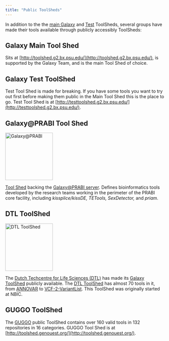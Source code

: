 ```yaml
---
title: "Public ToolSheds"
---
```


In addition to the the [main Galaxy](http://toolshed.g2.bx.psu.edu/) and [Test](http://testtoolshed.g2.bx.psu.edu/) ToolSheds, several groups have made their tools available through publicly accessibly ToolSheds:

## Galaxy Main Tool Shed

Sits at [http://toolshed.g2.bx.psu.edu/](http://toolshed.g2.bx.psu.edu/), is supported by the Galaxy Team, and is the main Tool Shed of choice.

## Galaxy Test ToolShed

Test Tool Shed is made for breaking. If you have some tools you want to try out first before making them public in the Main Tool Shed this is the place to go. Test Tool Shed is at [http://testtoolshed.g2.bx.psu.edu/](http://testtoolshed.g2.bx.psu.edu/).

## Galaxy@PRABI Tool Shed

<div class='right'><a href='http://toolshed.prabi.fr/'><img src="/src/images/logos/PRABILogo.png" alt="Galaxy@PRABI" width="150" /></a></div>

[Tool Shed](http://toolshed.prabi.fr/) backing the [Galaxy@PRABI server](/src/use/galaxy-prabi/index.md).  Defines bioinformatics tools developed by the research teams working in the perimeter of the PRABI core facility, including *kissplice/kissDE, TETools, SexDetector,* and *priam*.

## DTL ToolShed

<div class='left'><a href='http://toolshed.nbic.nl/'><img src="/src/images/logos/DTLLogo.png" alt="DTL ToolShed" width="150" /></a></div>

The [Dutch Techcentre for Life Sciences (DTL)](http://www.dtls.nl/dtl/) has made its [Galaxy ToolShed](http://toolshed.nbic.nl/) publicly available.  The [DTL ToolShed](http://toolshed.nbic.nl/) has almost 70 tools in it, from [ANNOVAR](http://toolshed.nbic.nl/view/saskia-hiltemann/annovar) to [VCF-2-VariantList](http://toolshed.nbic.nl/view/saskia-hiltemann/virtual_normal_preprocessing).  This ToolShed was originally started at NBIC.

## GUGGO ToolShed

The [GUGGO](https://www.e-biogenouest.org/groups/guggo) public ToolShed contains over 160 valid tools in 132 repositories in 16 categories. GUGGO Tool Shed is at [http://toolshed.genouest.org/](http://toolshed.genouest.org/).


